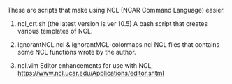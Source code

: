 These are scripts that make using NCL (NCAR Command Language) easier.

1. ncl_crt.sh (the latest version is ver 10.5) 
    A bash script that creates various templates of NCL.
    
2. ignorantNCL.ncl & ignorantMCL-colormaps.ncl
    NCL files that contains some NCL functions wrote by the author.
    
3. ncl.vim
    Editor enhancements for use with NCL, https://www.ncl.ucar.edu/Applications/editor.shtml
